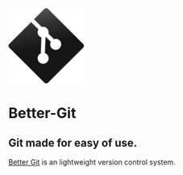 <img src="readme.png" alt="banner" width="150" height="150" />

# Better-Git

## Git made for easy of use.

<ins>Better Git</ins> is an lightweight version control system.
